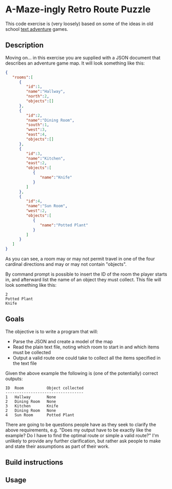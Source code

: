 # A-Maze-ingly Retro Route Puzzle

This code exercise is (very loosely) based on some of the ideas in old school [text adventure](https://en.wikipedia.org/wiki/Interactive_fiction) games.

## Description

Moving on... in this exercise you are supplied with a JSON document that describes an adventure game map. It will look something like this:

``` json
{
   "rooms":[
      {
         "id":1,
         "name":"Hallway",
         "north":2,
         "objects":[]
      },
      {
         "id":2,
         "name":"Dining Room",
         "south":1,
         "west":3,
         "east":4,
         "objects":[]
      },
      {
         "id":3,
         "name":"Kitchen",
         "east":2,
         "objects":[
            {
               "name":"Knife"
            }
         ]
      },
      {
         "id":4,
         "name":"Sun Room",
         "west":2,
         "objects":[
            {
               "name":"Potted Plant"
            }
         ]
      }
   ]
}
```

As you can see, a room may or may not permit travel in one of the four cardinal directions and may or may not contain "objects". 

By command prompt is possible to insert the ID of the room the player starts in, and afterward list the name of an object they must collect. 
This file will look something like this:

```
2
Potted Plant
Knife
```

## Goals

The objective is to write a program that will:
- Parse the JSON and create a model of the map 
- Read the plain text file, noting which room to start in and which items must be collected
- Output a valid route one could take to collect all the items specified in the text file


Given the above example the following is (one of the potentially) correct outputs:

```
ID  Room          Object collected
----------------------------------
1   Hallway       None
2   Dining Room   None
3   Kitchen       Knife
2   Dining Room   None
4   Sun Room      Potted Plant
```

There are going to be questions people have as they seek to clarify the above requirements, e.g. "Does my output have to be exactly like the example? Do I have to find the optimal route or simple a valid route?" I'm unlikely to provide any further clarification, but rather ask people to make and state their assumptions as part of their work.

## Build instructions

## Usage